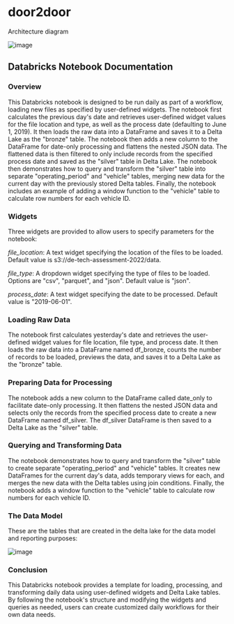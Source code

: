 # door2door

Architecture diagram

![image](https://user-images.githubusercontent.com/4832862/220592766-6257dc82-1556-46f7-b935-e21d07de6975.png)

## Databricks Notebook Documentation ##

### Overview ###

This Databricks notebook is designed to be run daily as part of a workflow, loading new files as specified by user-defined widgets. The notebook first calculates the previous day's date and retrieves user-defined widget values for the file location and type, as well as the process date (defaulting to June 1, 2019). It then loads the raw data into a DataFrame and saves it to a Delta Lake as the "bronze" table. The notebook then adds a new column to the DataFrame for date-only processing and flattens the nested JSON data. The flattened data is then filtered to only include records from the specified process date and saved as the "silver" table in Delta Lake. The notebook then demonstrates how to query and transform the "silver" table into separate "operating_period" and "vehicle" tables, merging new data for the current day with the previously stored Delta tables. Finally, the notebook includes an example of adding a window function to the "vehicle" table to calculate row numbers for each vehicle ID.

### Widgets ###

Three widgets are provided to allow users to specify parameters for the notebook:

*file_location*: A text widget specifying the location of the files to be loaded. Default value is s3://de-tech-assessment-2022/data.

*file_type*: A dropdown widget specifying the type of files to be loaded. Options are "csv", "parquet", and "json". Default value is "json".

*process_date*: A text widget specifying the date to be processed. Default value is "2019-06-01".

### Loading Raw Data ###

The notebook first calculates yesterday's date and retrieves the user-defined widget values for file location, file type, and process date. It then loads the raw data into a DataFrame named df_bronze, counts the number of records to be loaded, previews the data, and saves it to a Delta Lake as the "bronze" table.

### Preparing Data for Processing ###

The notebook adds a new column to the DataFrame called date_only to facilitate date-only processing. It then flattens the nested JSON data and selects only the records from the specified process date to create a new DataFrame named df_silver. The df_silver DataFrame is then saved to a Delta Lake as the "silver" table.

### Querying and Transforming Data ###

The notebook demonstrates how to query and transform the "silver" table to create separate "operating_period" and "vehicle" tables. It creates new DataFrames for the current day's data, adds temporary views for each, and merges the new data with the Delta tables using join conditions. Finally, the notebook adds a window function to the "vehicle" table to calculate row numbers for each vehicle ID.

### The Data Model ###

These are the tables that are created in the delta lake for the data model and reporting purposes:

![image](https://user-images.githubusercontent.com/4832862/220616911-4a4ee961-4295-4198-949e-56f5fa0bf091.png)

### Conclusion ###
This Databricks notebook provides a template for loading, processing, and transforming daily data using user-defined widgets and Delta Lake tables. By following the notebook's structure and modifying the widgets and queries as needed, users can create customized daily workflows for their own data needs.
